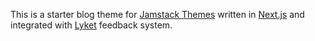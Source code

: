 This is a starter blog theme for [Jamstack Themes](https://jamstackthemes.dev/#ssg=next) written in [Next.js](https://nextjs.org) and integrated with [Lyket](https://lyket.dev) feedback system.
